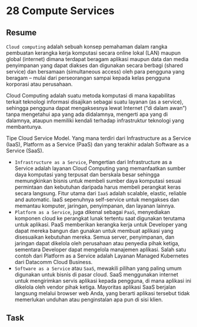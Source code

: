 # 28 Compute Services

## Resume

`Cloud computing` adalah sebuah konsep pemahaman dalam rangka pembuatan kerangka kerja komputasi secara online lokal (LAN) maupun global (internet) dimana terdapat beragam aplikasi maupun data dan media penyimpanan yang dapat diakses dan digunakan secara berbagi (shared service) dan bersamaan (simultaneous access) oleh para pengguna yang beragam – mulai dari perseorangan sampai kepada kelas pengguna korporasi atau perusahaan.

Cloud Computing adalah suatu metoda komputasi di mana kapabilitas terkait teknologi informasi disajikan sebagai suatu layanan (as a service), sehingga pengguna dapat mengaksesnya lewat Internet (“di dalam awan”) tanpa mengetahui apa yang ada didalamnya, mengerti apa yang di dalamnya, ataupun memiliki kendali terhadap infrastruktur teknologi yang membantunya.

Tipe Cloud Service Model. Yang mana terdiri dari Infrastructure as a Service (IaaS), Platform as a Service (PaaS) dan yang terakhir adalah Software as a Service (SaaS).

- `Infrastructure as a Service`, Pengertian dari Infrastructure as a Service adalah layanan Cloud Computing yang memanfaatkan sumber daya komputasi yang terpusat dan berskala besar sehingga memungkinkan bisnis untuk membeli sumber daya komputasi sesuai permintaan dan kebutuhan daripada harus membeli perangkat keras secara langsung. Fitur utama dari `IaaS` adalah scalable, elastic, reliable and automatic. IaaS sepenuhnya self-service untuk mengakses dan memantau komputer, jaringan, penyimpanan, dan layanan lainnya.
- `Platform as a Service`, juga dikenal sebagai `PaaS`, menyediakan komponen cloud ke perangkat lunak tertentu saat digunakan terutama untuk aplikasi. PaaS memberikan kerangka kerja untuk Developer yang dapat mereka bangun dan gunakan untuk membuat aplikasi yang disesuaikan kebutuhan mereka. Semua server, penyimpanan, dan jaringan dapat dikelola oleh perusahaan atau penyedia pihak ketiga, sementara Developer dapat mengelola manajemen aplikasi. Salah satu contoh dari Platform as a Service adalah Layanan Managed Kubernetes dari Datacomm Cloud Business.
- `Software as a Service` atau `SaaS`, mewakili pilihan yang paling umum digunakan untuk bisnis di pasar cloud. SaaS menggunakan internet untuk mengirimkan servis aplikasi kepada pengguna, di mana aplikasi ini dikelola oleh vendor pihak ketiga. Mayoritas aplikasi SaaS berjalan langsung melalui browser web Anda, yang berarti aplikasi tersebut tidak memerlukan unduhan atau penginstalan apa pun di sisi klien.

## Task
